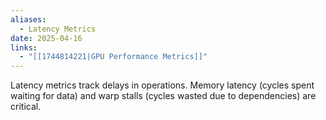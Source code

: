 ```yaml
---
aliases:
  - Latency Metrics
date: 2025-04-16
links:
  - "[[1744814221|GPU Performance Metrics]]"
---
```

Latency metrics track delays in operations. Memory latency (cycles spent waiting for data) and warp stalls (cycles wasted due to dependencies) are critical.
